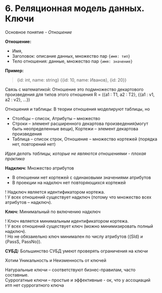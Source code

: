 # 6. Реляционная модель данных. Ключи
Основное понятие - *Отношение*

**Отношение:** 
* Имя, 
* Заголовок: описание данных, множество пар `{имя: тип}`
* Тело отношения: данные, множество пар `{имя: значение}`

**Пример:** 
>{id: int, name: string}
>{{id: 10, name: Иванов},
>{id: 20}}

Связь с математикой: 
Отношение это подмножество декартового произведения для типов этого отношения
R = ({a1 : T1, a2 : T2},
{{a1 : v1, a2 : v2}, ...})

 Отношения и таблицы:
 В теории отношения моделируют таблицы, но
* Столбцы – список, Атрибуты – множество
* Строки – элемент расширенного декартова произведения(могут быть неопределенные вещи), Кортежи – элемент декартова произведения
* Таблица – список строк, Отношение – множество кортежей (порядка нет, повторений нет)

*Идея делать таблицы, которые не являются отношениями - плохая практика*

**Надключ:**
Множество атрибутов 
* В отношении нет кортежей с одинаковыми значениями атрибутов
* В проекции на надключ нет повторяющихся кортежей

! Надключ является идентификатором кортежа.   
! У всех отношений существует надключ (потому что множество всех атрибутов – надключ).   

**Ключ:**
Минимальный по включению надключ

! Ключ является минимальным идентификатором кортежа.  
! У всех отношений существует ключ (можно минимизировать полный надключ).  
! Но не обязаиельно ключ минимален по числу атрибутов ({SId} и {PassS, PassNo}). 

**СУБД:**
Большинство СУБД умеют проверять ограничения на ключи

Хотим Уникальность и Неизменность от ключей

Натуральные ключи – соответствуют бизнес-правилам, часто составные.   
Суррогатные ключи – простые и эффективные - ок, что у ассоциаций итп нет суррогатного ключа





 


